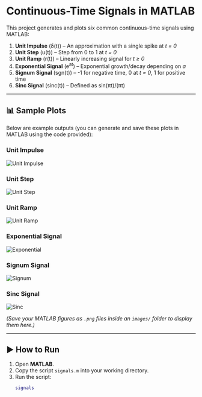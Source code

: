 # Continuous-Time Signals in MATLAB

This project generates and plots six common continuous-time signals using MATLAB:

1. **Unit Impulse** (δ(t)) – An approximation with a single spike at _t = 0_
2. **Unit Step** (u(t)) – Step from 0 to 1 at _t = 0_
3. **Unit Ramp** (r(t)) – Linearly increasing signal for _t ≥ 0_
4. **Exponential Signal** (e<sup>at</sup>) – Exponential growth/decay depending on _a_
5. **Signum Signal** (sgn(t)) – -1 for negative time, 0 at _t = 0_, 1 for positive time
6. **Sinc Signal** (sinc(t)) – Defined as sin(πt)/(πt)

---

## 📊 Sample Plots

Below are example outputs (you can generate and save these plots in MATLAB using the code provided):

### Unit Impulse

![Unit Impulse](images/impulse.png)

### Unit Step

![Unit Step](images/step.png)

### Unit Ramp

![Unit Ramp](images/ramp.png)

### Exponential Signal

![Exponential](images/exponential.png)

### Signum Signal

![Signum](images/signum.png)

### Sinc Signal

![Sinc](images/sinc.png)

_(Save your MATLAB figures as `.png` files inside an `images/` folder to display them here.)_

---

## ▶️ How to Run

1. Open **MATLAB**.
2. Copy the script `signals.m` into your working directory.
3. Run the script:
   ```matlab
   signals
   ```
